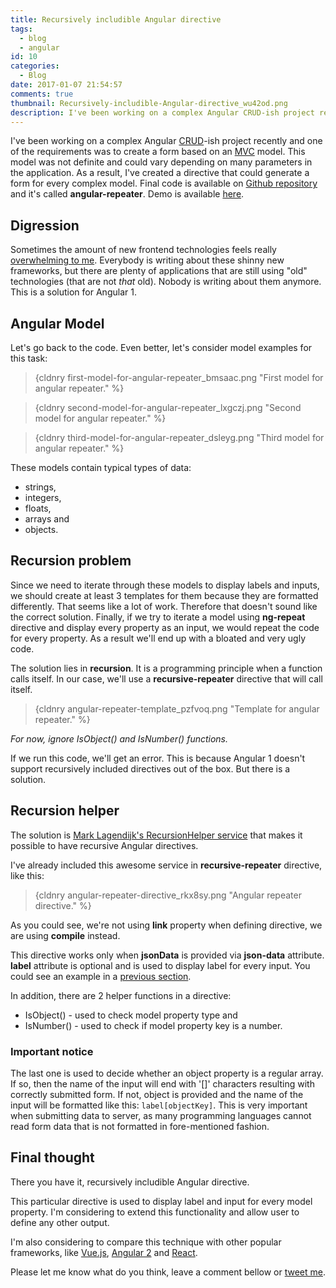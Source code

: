 ```yaml
---
title: Recursively includible Angular directive
tags:
  - blog
  - angular
id: 10
categories:
  - Blog
date: 2017-01-07 21:54:57
comments: true
thumbnail: Recursively-includible-Angular-directive_wu42od.png
description: I've been working on a complex Angular CRUD-ish project recently and one of the requirements was to create a form based on an MVC model. I've created a directive that could generate a form for every complex model.
---
```


I've been working on a complex Angular [CRUD](https://en.wikipedia.org/wiki/Create,_read,_update_and_delete)-ish project recently and one of the requirements was to create a form based on an [MVC](https://en.wikipedia.org/wiki/Model%E2%80%93view%E2%80%93controller) model. This model was not definite and could vary depending on many parameters in the application. As a result, I've created a directive that could generate a form for every complex model. Final code is available on [Github repository](https://github.com/maliMirkec/angular-repeater) and it's called **angular-repeater**. Demo is available [here](https://frontend-developer.xyz/angular-repeater/).

<!-- more -->

## Digression

Sometimes the amount of new frontend technologies feels really [overwhelming to me](https://hackernoon.com/how-it-feels-to-learn-javascript-in-2016-d3a717dd577f#.h9purwu1w). Everybody is writing about these shinny new frameworks, but there are plenty of applications that are still using "old" technologies (that are not _that_ old). Nobody is writing about them anymore. This is a solution for Angular 1.

## Angular Model

Let's go back to the code. Even better, let's consider model examples for this task:

> {cldnry first-model-for-angular-repeater_bmsaac.png "First model for angular repeater." %}

> {cldnry second-model-for-angular-repeater_lxgczj.png "Second model for angular repeater." %}

> {cldnry third-model-for-angular-repeater_dsleyg.png "Third model for angular repeater." %}

These models contain typical types of data:

*   strings,
*   integers,
*   floats,
*   arrays and
*   objects.

## Recursion problem

Since we need to iterate through these models to display labels and inputs, we should create at least 3 templates for them because they are formatted differently. That seems like a lot of work. Therefore that doesn't sound like the correct solution. Finally, if we try to iterate a model using **ng-repeat** directive and display every property as an input, we would repeat the code for every property. As a result we'll end up with a bloated and very ugly code.

The solution lies in **recursion**. It is a programming principle when a function calls itself. In our case, we'll use a **recursive-repeater** directive that will call itself.

> {cldnry angular-repeater-template_pzfvoq.png "Template for angular repeater." %}

_For now, ignore IsObject() and IsNumber() functions._

If we run this code, we'll get an error. This is because Angular 1 doesn't support recursively included directives out of the box. But there is a solution.

## Recursion helper

The solution is [Mark Lagendijk's RecursionHelper service](https://github.com/marklagendijk/angular-recursion) that makes it possible to have recursive Angular directives.

I've already included this awesome service in **recursive-repeater** directive, like this:

> {cldnry angular-repeater-directive_rkx8sy.png "Angular repeater directive." %}

As you could see, we're not using **link** property when defining directive, we are using **compile** instead.

This directive works only when **jsonData** is provided via **json-data** attribute. **label** attribute is optional and is used to display label for every input. You could see an example in a [previous section](#AngularRepeaterTemplate).

In addition, there are 2 helper functions in a directive:

*   IsObject() - used to check model property type and
*   IsNumber() - used to check if model property key is a number.

### Important notice

The last one is used to decide whether an object property is a regular array. If so, then the name of the input will end with '[]' characters resulting with correctly submitted form. If not, object is provided and the name of the input will be formatted like this: `label[objectKey]`. This is very important when submitting data to server, as many programming languages cannot read form data that is not formatted in fore-mentioned fashion.

## Final thought

There you have it, recursively includible Angular directive.

This particular directive is used to display label and input for every model property. I'm considering to extend this functionality and allow user to define any other output.

I'm also considering to compare this technique with other popular frameworks, like [Vue.js](https://vuejs.org/), [Angular 2](https://angular.io/) and [React](https://facebook.github.io/react/).

Please let me know what do you think, leave a comment bellow or [tweet me](https://twitter.com/malimirkeccita).
